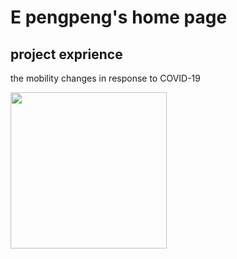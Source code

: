 # E pengpeng's home page
## project exprience
the mobility changes in response to COVID-19

<img src="/my_picture/blob/master/mobility_change_lineplot.png" width="250px">
